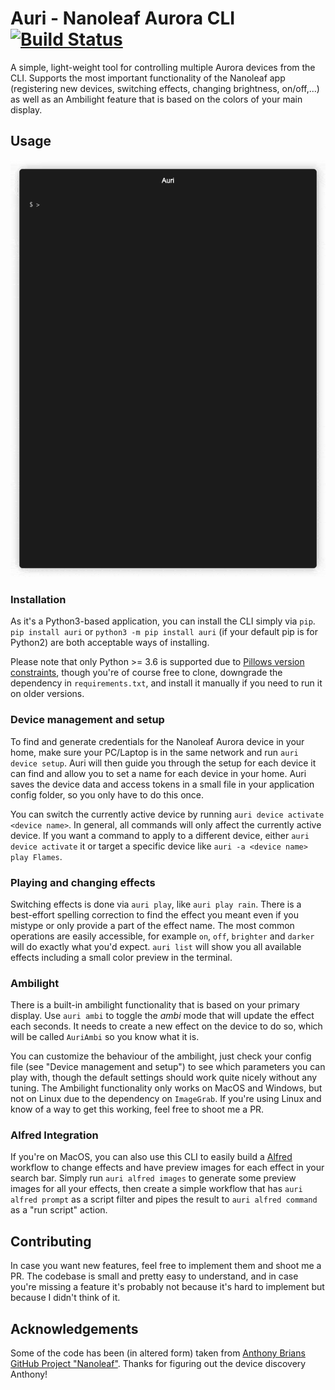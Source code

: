# Auri - Nanoleaf Aurora CLI [![Build Status](https://travis-ci.org/MrTrustworthy/auri.svg?branch=master)](https://travis-ci.org/MrTrustworthy/auri)

A simple, light-weight tool for controlling multiple Aurora devices from the CLI. Supports the most important functionality of the Nanoleaf app (registering new devices, switching effects, changing brightness, on/off,...) as well as an Ambilight feature that is based on the colors of your main display.


## Usage 

![Auri Gif Sample](https://raw.githubusercontent.com/MrTrustworthy/auri/master/preview.gif)

### Installation

As it's a Python3-based application, you can install the CLI simply via `pip`. `pip install auri` or `python3 -m pip install auri` (if your default pip is for Python2) are both acceptable ways of installing.

Please note that only Python >= 3.6 is supported due to [Pillows version constraints](https://pillow.readthedocs.io/en/latest/installation.html#python-support), though you're of course free to clone, downgrade the dependency in `requirements.txt`, and install it manually if you need to run it on older versions.

### Device management and setup

To find and generate credentials for the Nanoleaf Aurora device in your home, make sure your PC/Laptop is in the same network and run `auri device setup`. Auri will then guide you through the setup for each device it can find and allow you to set a name for each device in your home. Auri saves the device data and access tokens in a small file in your application config folder, so you only have to do this once. 

You can switch the currently active device by running `auri device activate <device name>`. In general, all commands will only affect the currently active device. If you want a command to apply to a different device, either `auri device activate` it or target a specific device like `auri -a <device name> play Flames`.

### Playing and changing effects

Switching effects is done via `auri play`, like `auri play rain`. There is a best-effort spelling correction to find the effect you meant even if you mistype or only provide a part of the effect name. The most common operations are easily accessible, for example `on`, `off`, `brighter` and `darker` will do exactly what you'd expect. `auri list` will show you all available effects including a small color preview in the terminal.


### Ambilight

There is a built-in ambilight functionality that is based on your primary display. Use `auri ambi` to toggle the _ambi_ mode that will update the effect each seconds. It needs to create a new effect on the device to do so, which will be called `AuriAmbi` so you know what it is.

You can customize the behaviour of the ambilight, just check your config file (see "Device management and setup") to see which parameters you can play with, though the default settings should work quite nicely without any tuning. The Ambilight functionality only works on MacOS and Windows, but not on Linux due to the dependency on `ImageGrab`. If you're using Linux and know of a way to get this working, feel free to shoot me a PR.

### Alfred Integration

If you're on MacOS, you can also use this CLI to easily build a [Alfred](https://www.alfredapp.com/) workflow to change effects and have preview images for each effect in your search bar. Simply run `auri alfred images` to generate some preview images for all your effects, then create a simple workflow that has `auri alfred prompt` as a script filter and pipes the result to `auri alfred command` as a "run script" action.

## Contributing

In case you want new features, feel free to implement them and shoot me a PR. The codebase is small and pretty easy to understand, and in case you're missing a feature it's probably not because it's hard to implement but because I didn't think of it.

## Acknowledgements

Some of the code has been (in altered form) taken from [Anthony Brians GitHub Project "Nanoleaf"](https://github.com/software-2/nanoleaf). Thanks for figuring out the device discovery Anthony!
